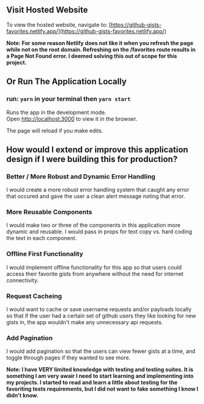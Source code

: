 ## Visit Hosted Website
To view the hosted website, navigate to: [https://github-gists-favorites.netlify.app/](https://github-gists-favorites.netlify.app/)

**Note: For some reason Netlify does not like it when you refresh the page while not on the root domain. Refreshing on the /favorites route results in a Page Not Found error. I deemed solving this out of scope for this project.**

## Or Run The Application Locally


### run: `yarn` in your terminal then `yarn start`

Runs the app in the development mode.\
Open [http://localhost:3000](http://localhost:3000) to view it in the browser.

The page will reload if you make edits.

##  How would I extend or improve this application design if I were building this for production?

### Better / More Robust and Dynamic Error Handling

I would create a more robust error handling system that caught any error that occured and gave the user a clean alert message noting that error.

### More Reusable Components

I would make two or three of the components in this application more dynamic and reusable. I would pass in props for text copy vs. hard coding the text in each component. 

### Offline First Functionality

I would implement offline functionality for this app so that users could access their favorite gists from anywhere without the need for internet connectivity.

### Request Cacheing

I would want to cache or save username requests and/or payloads locally so that if the user had a certain set of github users they like looking for new gists in, the app wouldn't make any unnecessary api requests.

### Add Pagination

I would add pagination so that the users can view fewer gists at a time, and toggle through pages if they wanted to see more.


**Note: I have VERY limited knowledge with testing and testing suites. It is something I am very awair I need to start learning and implementing into my projects. I started to read and learn a little about testing for the favoriting tests requirements, but I did not want to fake something I know I didn't know.**
